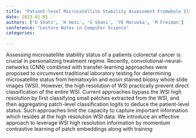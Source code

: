 ```yaml
---
title: "Patient-level Microsatellite Stability Assessment Fromwhole Slide Images Bycombining Momentum Contrast Learning Andgroup Patch Embeddings"
date: 2023-01-01
authors: ['D Shats', 'H Hezi', 'G Shani', 'YE Maruvka', 'M Freiman']
conference: "Lecture Notes in Computer Science"
categories:

---
```

Assessing microsatellite stability status of a patients colorectal cancer is crucial in personalizing treatment regime. Recently, convolutional-neural-networks (CNN) combined with transfer-learning approaches were proposed to circumvent traditional laboratory testing for determining microsatellite status from hematoxylin and eosin stained biopsy whole slide images (WSI). However, the high resolution of WSI practically prevent direct classification of the entire WSI. Current approaches bypass the WSI high resolution by first classifying small patches extracted from the WSI, and then aggregating patch-level classification logits to deduce the patient-level status. Such approaches limit the capacity to capture important information which resides at the high resolution WSI data. We introduce an effective approach to leverage WSI high resolution information by momentum contrastive learning of patch embeddings along with training
        